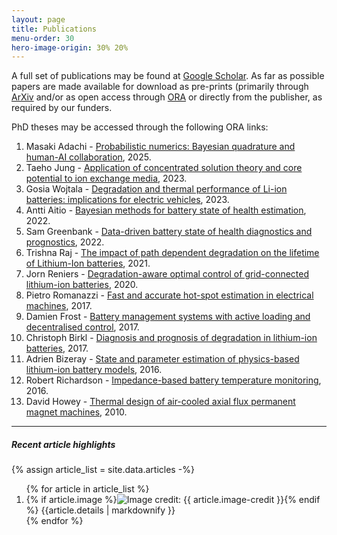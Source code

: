 ```yaml
---
layout: page
title: Publications
menu-order: 30
hero-image-origin: 30% 20%
---
```


<div class="row">
<div class="col-xs-12 col-md-10 col-lg-8 col-md-offset-1 col-lg-offset-2" markdown="1">

A full set of publications may be found at [Google Scholar](https://scholar.google.co.uk/citations?hl=en&user=6-MOqkMAAAAJ&view_op=list_works&sortby=pubdate). As far as possible papers are made available for download as pre-prints (primarily through [ArXiv](https://arxiv.org/a/howey_d_1.html) and/or as open access through [ORA](http://ora.ox.ac.uk) or directly from the publisher, as required by our funders.

PhD theses may be accessed through the following ORA links:
1. Masaki Adachi - [Probabilistic numerics: Bayesian quadrature and human-AI collaboration](https://ora.ox.ac.uk/objects/uuid:1efd0744-509f-4410-b5fb-fc247977c819), 2025.
2. Taeho Jung - [Application of concentrated solution theory and core potential to ion exchange media](https://ora.ox.ac.uk/objects/uuid:7ff7fbe9-6e28-417e-b61c-75dc2cb1d52f), 2023.
3. Gosia Wojtala - [Degradation and thermal performance of Li-ion batteries: implications for electric vehicles](https://ora.ox.ac.uk/objects/uuid:f6233017-c578-4d70-b3d3-f13ea6e10a46), 2023.
4. Antti Aitio - [Bayesian methods for battery state of health estimation](https://ora.ox.ac.uk/objects/uuid:166af363-5849-4f3b-aa31-640fb3f41faf), 2022.
5. Sam Greenbank - [Data-driven battery state of health diagnostics and prognostics](https://ora.ox.ac.uk/objects/uuid:da0cf799-1489-4cb8-9214-4ed5be742275), 2022.
6. Trishna Raj - [The impact of path dependent degradation on the lifetime of Lithium-Ion batteries](https://ora.ox.ac.uk/objects/uuid:d975c41e-4406-42f3-aef9-beb54c60c11f), 2021.
7. Jorn Reniers - [Degradation-aware optimal control of grid-connected lithium-ion batteries](https://ora.ox.ac.uk/objects/uuid:e0a33cb5-93f5-4e34-9b17-996a9d40755b), 2020.
8. Pietro Romanazzi - [Fast and accurate hot-spot estimation in electrical machines](https://ora.ox.ac.uk/objects/uuid:099cea22-d184-4b2f-a648-23ae8c061f52), 2017.
9. Damien Frost - [Battery management systems with active loading and decentralised control](https://ora.ox.ac.uk/objects/uuid:27c8947d-967c-476a-b778-a0ad4d0a5f48), 2017.
10. Christoph Birkl - [Diagnosis and prognosis of degradation in lithium-ion batteries](https://ora.ox.ac.uk/objects/uuid:7d8ccb9c-1469-4209-9995-5871fc908b54), 2017.
11. Adrien Bizeray - [State and parameter estimation of physics-based lithium-ion battery models](https://ora.ox.ac.uk/objects/uuid:f326b332-b912-4bf6-a9b3-d5e61d3a9596), 2016.
12. Robert Richardson - [Impedance-based battery temperature monitoring](https://ora.ox.ac.uk/objects/uuid:be4393bf-d516-4cb4-8362-82ebe7e1b78d), 2016.
13. David Howey - [Thermal design of air-cooled axial flux permanent magnet machines](https://spiral.imperial.ac.uk:8443/handle/10044/1/5588), 2010.


---

##### Recent article highlights

{% assign article_list = site.data.articles -%}
<ol class="articles">
{% for article in article_list %}
<li>
{% if article.image %}<img class="post-thumbnail" src="{{ site.baseurl }}/img/articles/{{ article.image }}"{% if article.image-credit %} title="Image credit: {{ article.image-credit }}"{% endif %}>{% endif %}
{{article.details | markdownify }}
</li>{% endfor %}
</ol>

</div>
</div>

